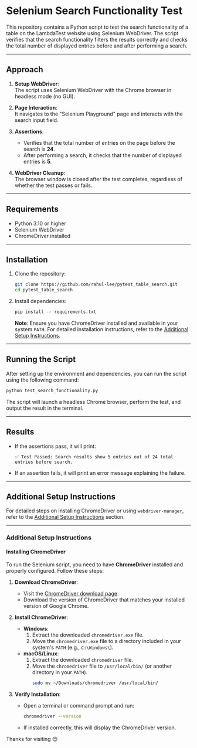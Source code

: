 
# Selenium Search Functionality Test

This repository contains a Python script to test the search functionality of a table on the LambdaTest website using Selenium WebDriver. The script verifies that the search functionality filters the results correctly and checks the total number of displayed entries before and after performing a search.

---

## Approach

1. **Setup WebDriver**:  
   The script uses Selenium WebDriver with the Chrome browser in headless mode (no GUI).

2. **Page Interaction**:  
   It navigates to the "Selenium Playground" page and interacts with the search input field.

3. **Assertions**:
   - Verifies that the total number of entries on the page before the search is **24**.
   - After performing a search, it checks that the number of displayed entries is **5**.

4. **WebDriver Cleanup**:  
   The browser window is closed after the test completes, regardless of whether the test passes or fails.

---

## Requirements

- Python 3.10 or higher
- Selenium WebDriver
- ChromeDriver installed

---

## Installation

1. Clone the repository:
   ```bash
   git clone https://github.com/rahul-lee/pytest_table_search.git
   cd pytest_table_search
   ```

2. Install dependencies:
   ```bash
   pip install -r requirements.txt
   ```

   **Note**: Ensure you have ChromeDriver installed and available in your system `PATH`. For detailed installation instructions, refer to the [Additional Setup Instructions](#additional-setup-instructions).

---

## Running the Script

After setting up the environment and dependencies, you can run the script using the following command:

```bash
python test_search_functionality.py
```

The script will launch a headless Chrome browser, perform the test, and output the result in the terminal.

---

## Results

- If the assertions pass, it will print:
  ```
  ✅ Test Passed: Search results show 5 entries out of 24 total entries before search.
  ```

- If an assertion fails, it will print an error message explaining the failure.

---

## Additional Setup Instructions

For detailed steps on installing ChromeDriver or using `webdriver-manager`, refer to the [Additional Setup Instructions](#additional-setup-instructions) section.

---


### Additional Setup Instructions

#### Installing ChromeDriver

To run the Selenium script, you need to have **ChromeDriver** installed and properly configured. Follow these steps:

1. **Download ChromeDriver**:
   - Visit the [ChromeDriver download page](https://sites.google.com/chromium.org/driver/).
   - Download the version of ChromeDriver that matches your installed version of Google Chrome.

2. **Install ChromeDriver**:
   - **Windows**:
     1. Extract the downloaded `chromedriver.exe` file.
     2. Move the `chromedriver.exe` file to a directory included in your system's `PATH` (e.g., `C:\Windows\`).
   - **macOS/Linux**:
     1. Extract the downloaded `chromedriver` file.
     2. Move the `chromedriver` file to `/usr/local/bin/` (or another directory in your `PATH`).
        ```bash
        sudo mv ~/Downloads/chromedriver /usr/local/bin/
        ```

3. **Verify Installation**:
   - Open a terminal or command prompt and run:
     ```bash
     chromedriver --version
     ```
   - If installed correctly, this will display the ChromeDriver version.

Thanks for visiting 😊
